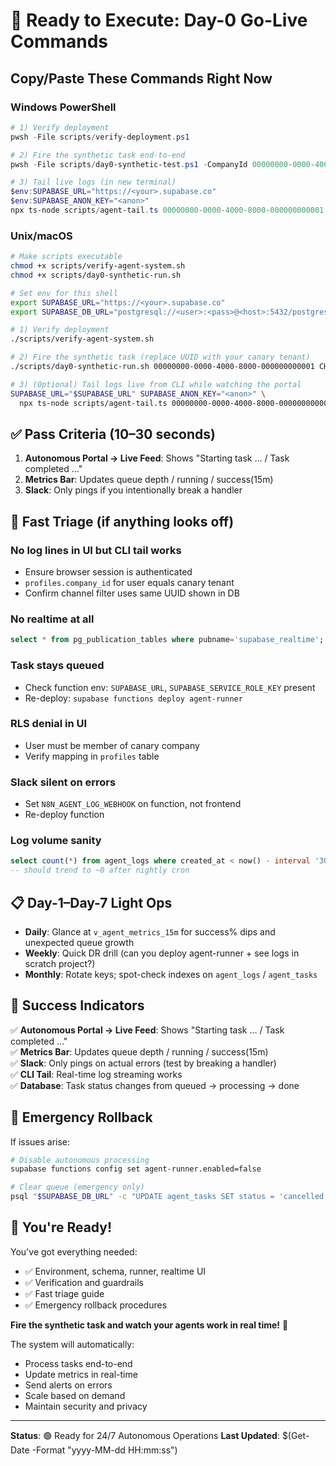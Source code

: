 # 🚀 Ready to Execute: Day-0 Go-Live Commands

## Copy/Paste These Commands Right Now

### **Windows PowerShell**
```powershell
# 1) Verify deployment
pwsh -File scripts/verify-deployment.ps1

# 2) Fire the synthetic task end-to-end
pwsh -File scripts/day0-synthetic-test.ps1 -CompanyId 00000000-0000-4000-8000-000000000001

# 3) Tail live logs (in new terminal)
$env:SUPABASE_URL="https://<your>.supabase.co"
$env:SUPABASE_ANON_KEY="<anon>"
npx ts-node scripts/agent-tail.ts 00000000-0000-4000-8000-000000000001
```

### **Unix/macOS**
```bash
# Make scripts executable
chmod +x scripts/verify-agent-system.sh
chmod +x scripts/day0-synthetic-run.sh

# Set env for this shell
export SUPABASE_URL="https://<your>.supabase.co"
export SUPABASE_DB_URL="postgresql://<user>:<pass>@<host>:5432/postgres"

# 1) Verify deployment
./scripts/verify-agent-system.sh

# 2) Fire the synthetic task (replace UUID with your canary tenant)
./scripts/day0-synthetic-run.sh 00000000-0000-4000-8000-000000000001 CHI DAL

# 3) (Optional) Tail logs live from CLI while watching the portal
SUPABASE_URL="$SUPABASE_URL" SUPABASE_ANON_KEY="<anon>" \
  npx ts-node scripts/agent-tail.ts 00000000-0000-4000-8000-000000000001
```

## ✅ **Pass Criteria (10–30 seconds)**

1. **Autonomous Portal → Live Feed**: Shows "Starting task … / Task completed …"
2. **Metrics Bar**: Updates queue depth / running / success(15m)
3. **Slack**: Only pings if you intentionally break a handler

## 🚨 **Fast Triage (if anything looks off)**

### **No log lines in UI but CLI tail works**
- Ensure browser session is authenticated
- `profiles.company_id` for user equals canary tenant
- Confirm channel filter uses same UUID shown in DB

### **No realtime at all**
```sql
select * from pg_publication_tables where pubname='supabase_realtime';
```

### **Task stays queued**
- Check function env: `SUPABASE_URL`, `SUPABASE_SERVICE_ROLE_KEY` present
- Re-deploy: `supabase functions deploy agent-runner`

### **RLS denial in UI**
- User must be member of canary company
- Verify mapping in `profiles` table

### **Slack silent on errors**
- Set `N8N_AGENT_LOG_WEBHOOK` on function, not frontend
- Re-deploy function

### **Log volume sanity**
```sql
select count(*) from agent_logs where created_at < now() - interval '30 days';
-- should trend to ~0 after nightly cron
```

## 📋 **Day-1–Day-7 Light Ops**

- **Daily**: Glance at `v_agent_metrics_15m` for success% dips and unexpected queue growth
- **Weekly**: Quick DR drill (can you deploy agent-runner + see logs in scratch project?)
- **Monthly**: Rotate keys; spot-check indexes on `agent_logs` / `agent_tasks`

## 🎯 **Success Indicators**

✅ **Autonomous Portal → Live Feed**: Shows "Starting task … / Task completed …"  
✅ **Metrics Bar**: Updates queue depth / running / success(15m)  
✅ **Slack**: Only pings on actual errors (test by breaking a handler)  
✅ **CLI Tail**: Real-time log streaming works  
✅ **Database**: Task status changes from queued → processing → done  

## 🚨 **Emergency Rollback**

If issues arise:
```bash
# Disable autonomous processing
supabase functions config set agent-runner.enabled=false

# Clear queue (emergency only)
psql "$SUPABASE_DB_URL" -c "UPDATE agent_tasks SET status = 'cancelled' WHERE status = 'queued';"
```

## 🎉 **You're Ready!**

You've got everything needed:
- ✅ Environment, schema, runner, realtime UI
- ✅ Verification and guardrails
- ✅ Fast triage guide
- ✅ Emergency rollback procedures

**Fire the synthetic task and watch your agents work in real time!** 🚀

The system will automatically:
- Process tasks end-to-end
- Update metrics in real-time
- Send alerts on errors
- Scale based on demand
- Maintain security and privacy

---

**Status**: 🟢 Ready for 24/7 Autonomous Operations
**Last Updated**: $(Get-Date -Format "yyyy-MM-dd HH:mm:ss")
